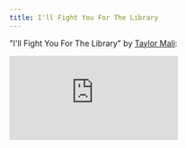 ```yaml
---
title: I'll Fight You For The Library
---
```


"I'll Fight You For The Library" by [Taylor Mali](https://taylormali.com/):

<div class="video-wrapper">
  <iframe src="https://www.youtube-nocookie.com/embed/2qXgPfMGG8E?rel=0" frameborder="0" allowfullscreen></iframe>
</div>
